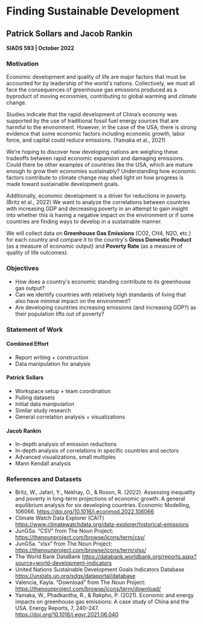 # Finding Sustainable Development

## Patrick Sollars and Jacob Rankin

**SIADS 593 | October 2022**

### Motivation

Economic development and quality of life are major factors that must be accounted for by leadership of the world's nations. Collectively, we must all face the consequences of greenhouse gas emissions produced as a byproduct of moving economies, contributing to global warming and climate change.

Studies indicate that the rapid development of China’s economy was supported by the use of traditional fossil fuel energy sources that are harmful to the environment. However, in the case of the USA, there is strong evidence that some economic factors including economic growth, labor force, and capital could reduce emissions. (Yamaka et al., 2021)

We’re hoping to discover how developing nations are weighing these tradeoffs between rapid economic expansion and damaging emissions. Could there be other examples of countries like the USA, which are mature enough to grow their economies sustainably? Understanding how economic factors contribute to climate change may shed light on how progress is made toward sustainable development goals.

Additionally, economic development is a driver for reductions in poverty. (Britz et al., 2022) We want to analyze the correlations between countries with increasing GDP and decreasing poverty in an attempt to gain insight into whether this is having a negative impact on the environment or if some countries are finding ways to develop in a sustainable manner.

We will collect data on **Greenhouse Gas Emissions** (CO2, CH4, N2O, etc.) for each country and compare it to the country's **Gross Domestic Product** (as a measure of economic output) and **Poverty Rate** (as a measure of quality of life outcomes).

### Objectives

- How does a country's economic standing contribute to its greenhouse gas output?
- Can we identify countries with relatively high standards of living that also have minimal impact on the environment?
- Are developing countries increasing emissions (and increasing GDP?) as their population lifts out of poverty?

### Statement of Work

#### Combined Effort

- Report writing + construction
- Data manipulation for analysis

#### Patrick Sollars

- Workspace setup + team coordination
- Pulling datasets
- Initial data manipulation
- Similar study research
- General correlation analysis + visualizations

#### Jacob Rankin

- In-depth analysis of emission reductions
- In-depth analysis of correlations in specific countries and sectors
- Advanced visualizations, small multiples
- Mann Kendall analysis

### References and Datasets

- Britz, W., Jafari, Y., Nekhay, O., & Roson, R. (2022). Assessing inequality and poverty in long-term projections of economic growth: A general equilibrium analysis for six developing countries. Economic Modelling, 106066. https://doi.org/10.1016/j.econmod.2022.106066
- Climate Watch Data Explorer (CAIT) https://www.climatewatchdata.org/data-explorer/historical-emissions
- JunGSa. “CSV” from The Noun Project: https://thenounproject.com/browse/icons/term/csv/
- JunGSa. “xlsx” from The Noun Project: https://thenounproject.com/browse/icons/term/xlsx/
- The World Bank DataBank https://databank.worldbank.org/reports.aspx?source=world-development-indicators
- United Nations Sustainable Development Goals Indicators Database https://unstats.un.org/sdgs/dataportal/database
- Valencia, Kayla. “Download” from The Noun Project: https://thenounproject.com/browse/icons/term/download/
- Yamaka, W., Phadkantha, R., & Rakpho, P. (2021). Economic and energy impacts on greenhouse gas emissions: A case study of China and the USA. Energy Reports, 7, 240–247. https://doi.org/10.1016/j.egyr.2021.06.040
